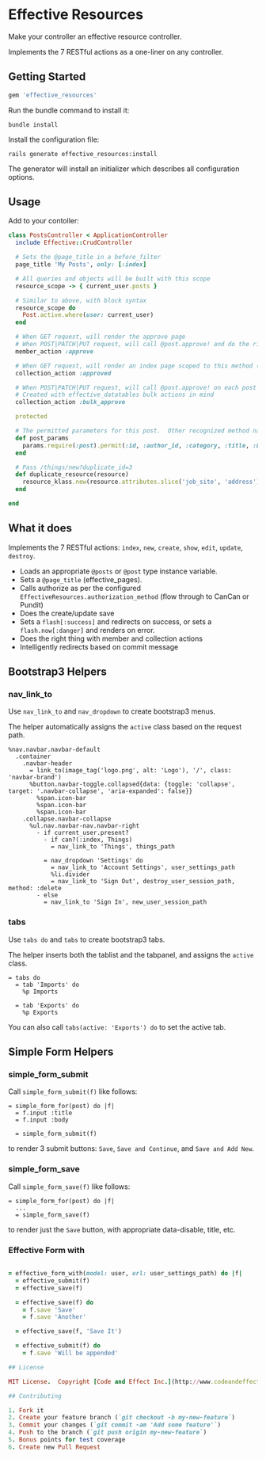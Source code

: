 # Effective Resources

Make your controller an effective resource controller.

Implements the 7 RESTful actions as a one-liner on any controller.

## Getting Started

```ruby
gem 'effective_resources'
```

Run the bundle command to install it:

```console
bundle install
```

Install the configuration file:

```console
rails generate effective_resources:install
```

The generator will install an initializer which describes all configuration options.

## Usage

Add to your contoller:

```ruby
class PostsController < ApplicationController
  include Effective::CrudController

  # Sets the @page_title in a before_filter
  page_title 'My Posts', only: [:index]

  # All queries and objects will be built with this scope
  resource_scope -> { current_user.posts }

  # Similar to above, with block syntax
  resource_scope do
    Post.active.where(user: current_user)
  end

  # When GET request, will render the approve page
  # When POST|PATCH|PUT request, will call @post.approve! and do the right thing
  member_action :approve

  # When GET request, will render an index page scoped to this method (if it's a scope on the model i.e. Post.approved)
  collection_action :approved

  # When POST|PATCH|PUT request, will call @post.approve! on each post as per params[:ids]
  # Created with effective_datatables bulk actions in mind
  collection_action :bulk_approve

  protected

  # The permitted parameters for this post.  Other recognized method names are posts_params and permitted_params
  def post_params
    params.require(:post).permit(:id, :author_id, :category, :title, :body)
  end

  # Pass /things/new?duplicate_id=3
  def duplicate_resource(resource)
    resource_klass.new(resource.attributes.slice('job_site', 'address'))
  end

end
```

## What it does

Implements the 7 RESTful actions: `index`, `new`, `create`, `show`, `edit`, `update`, `destroy`.

- Loads an appropriate `@posts` or `@post` type instance variable.
- Sets a `@page_title` (effective_pages).
- Calls authorize as per the configured `EffectiveResources.authorization_method` (flow through to CanCan or Pundit)
- Does the create/update save
- Sets a `flash[:success]` and redirects on success, or sets a `flash.now[:danger]` and renders on error.
- Does the right thing with member and collection actions
- Intelligently redirects based on commit message

## Bootstrap3 Helpers

### nav_link_to

Use `nav_link_to` and `nav_dropdown` to create bootstrap3 menus.

The helper automatically assigns the `active` class based on the request path.

```haml
%nav.navbar.navbar-default
  .container
    .navbar-header
      = link_to(image_tag('logo.png', alt: 'Logo'), '/', class: 'navbar-brand')
      %button.navbar-toggle.collapsed{data: {toggle: 'collapse', target: '.navbar-collapse', 'aria-expanded': false}}
        %span.icon-bar
        %span.icon-bar
        %span.icon-bar
    .collapse.navbar-collapse
      %ul.nav.navbar-nav.navbar-right
        - if current_user.present?
          - if can?(:index, Things)
            = nav_link_to 'Things', things_path

          = nav_dropdown 'Settings' do
            = nav_link_to 'Account Settings', user_settings_path
            %li.divider
            = nav_link_to 'Sign Out', destroy_user_session_path, method: :delete
        - else
          = nav_link_to 'Sign In', new_user_session_path
```

### tabs

Use `tabs do` and `tabs` to create bootstrap3 tabs.

The helper inserts both the tablist and the tabpanel, and assigns the `active` class.

```haml
= tabs do
  = tab 'Imports' do
    %p Imports

  = tab 'Exports' do
    %p Exports
```

You can also call `tabs(active: 'Exports') do` to set the active tab.

## Simple Form Helpers

### simple_form_submit

Call `simple_form_submit(f)` like follows:

```haml
= simple_form_for(post) do |f|
  = f.input :title
  = f.input :body

  = simple_form_submit(f)
```

to render 3 submit buttons: `Save`, `Save and Continue`, and `Save and Add New`.

### simple_form_save

Call `simple_form_save(f)` like follows:

```haml
= simple_form_for(post) do |f|
  ...
  = simple_form_save(f)
```

to render just the `Save` button, with appropriate data-disable, title, etc.

### Effective Form with

```ruby

= effective_form_with(model: user, url: user_settings_path) do |f|
  = effective_submit(f)
  = effective_save(f)

  = effective_save(f) do
    = f.save 'Save'
    = f.save 'Another'

  = effective_save(f, 'Save It')

  = effective_submit(f) do
    = f.save 'Will be appended'

## License

MIT License.  Copyright [Code and Effect Inc.](http://www.codeandeffect.com/)

## Contributing

1. Fork it
2. Create your feature branch (`git checkout -b my-new-feature`)
3. Commit your changes (`git commit -am 'Add some feature'`)
4. Push to the branch (`git push origin my-new-feature`)
5. Bonus points for test coverage
6. Create new Pull Request

